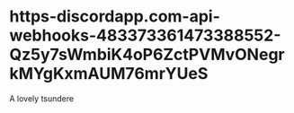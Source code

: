 # https-discordapp.com-api-webhooks-483373361473388552-Qz5y7sWmbiK4oP6ZctPVMvONegrkMYgKxmAUM76mrYUeS
A lovely tsundere
